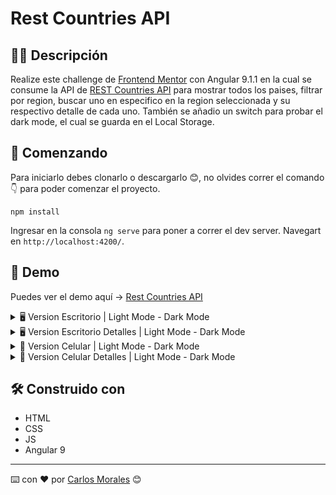 # Rest Countries API

## ✍🏻 Descripción

Realize este challenge de [Frontend Mentor](https://www.frontendmentor.io/) con Angular 9.1.1 en la cual se consume la API de [REST Countries API](https://restcountries.eu) para mostrar todos los paises, filtrar por region, buscar uno en especifico en la region seleccionada y su respectivo detalle de cada uno.
También se añadio un switch para probar el dark mode, el cual se guarda en el Local Storage.

## 🚀 Comenzando

Para iniciarlo debes clonarlo o descargarlo 😊, no olvides correr el comando 👇 para poder comenzar el proyecto.

```
npm install
```

Ingresar en la consola `ng serve` para poner a correr el dev server. Navegart en `http://localhost:4200/`.

## 🎨 Demo

Puedes ver el demo aquí → [Rest Countries API](https://cjosue15.github.io/rest-countries/)

<details>

<summary>🖥 Version Escritorio | Light Mode - Dark Mode</summary>

![](./examples/desktop-light.png)

![](./examples/desktop-dark.png)

</details>

<details>

<summary>🖥 Version Escritorio Detalles | Light Mode - Dark Mode</summary>

![](./examples/desktop-details-light.png)

![](./examples/desktop-details-dark.png)

</details>

<details>

<summary>📱 Version Celular | Light Mode - Dark Mode</summary>

![](./examples/movil-light.png)

![](./examples/movil-dark.png)

</details>

<details>

<summary>📱 Version Celular Detalles | Light Mode - Dark Mode</summary>

![](./examples/movil-details-light.png)

![](./examples/movil-details-dark.png)

</details>

## 🛠️ Construido con

-   HTML
-   CSS
-   JS
-   Angular 9

---

⌨️ con ❤️ por [Carlos Morales](https://github.com/cjosue15) 😊
